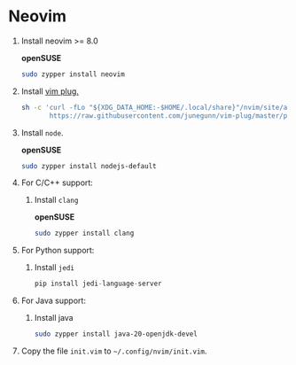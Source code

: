 # Neovim

1. Install neovim >= 8.0

   **openSUSE**

   ````bash
   sudo zypper install neovim
   ````

2. Install [vim plug.](https://github.com/junegunn/vim-plug#unix-linux)

   ```sh
   sh -c 'curl -fLo "${XDG_DATA_HOME:-$HOME/.local/share}"/nvim/site/autoload/plug.vim --create-dirs \
          https://raw.githubusercontent.com/junegunn/vim-plug/master/plug.vim'
   ```

3. Install `node`.

   **openSUSE**

   ````bash
   sudo zypper install nodejs-default
   ````

4. For C/C++ support:

   1. Install `clang`

      **openSUSE**

      ```bash
      sudo zypper install clang
      ```

5. For Python support:

   1. Install `jedi`

      ```python
      pip install jedi-language-server
      ```

6. For Java support:

   1. Install java

      ```bash
      sudo zypper install java-20-openjdk-devel
      ```

7. Copy the file `init.vim` to `~/.config/nvim/init.vim`.

